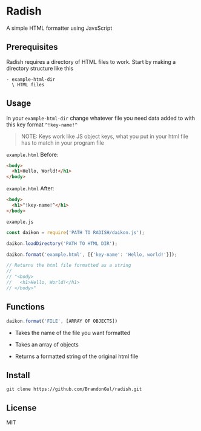 # Radish
A simple HTML formatter using JavsScript

## Prerequisites
Radish requires a directory of HTML files to work.
Start by making a directory structure like this

```
- example-html-dir
  \ HTML files
```

## Usage

In your `example-html-dir` change whatever file you need data added to with this key format `^!key-name!^`
>NOTE: Keys work like JS object keys, what you put in your html file has to match in your program file

`example.html` Before:
```HTML
<body>
  <h1>Hello, World!</h1>
</body>
```
`example.html` After:
```HTML
<body>
  <h1>^!key-name!^</h1>
</body>
```

`example.js`
```JavaScript
const daikon = require('PATH TO RADISH/daikon.js');

daikon.loadDirectory('PATH TO HTML DIR');

daikon.format('example.html', [{'key-name': 'Hello, world!'}]);

// Returns the html file formatted as a string
//
// "<body>
//   <h1>Hello, World!</h1>
// </body>"
```

## Functions
```JavaScript
daikon.format('FILE', [ARRAY OF OBJECTS])
```
* Takes the name of the file you want formatted
* Takes an array of objects

* Returns a formatted string of the original html file

## Install
`git clone https://github.com/BrandonGul/radish.git`

## License
MIT
